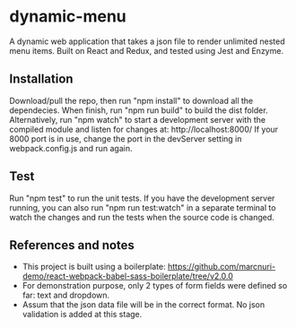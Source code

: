 # dynamic-menu
A dynamic web application that takes a json file to render unlimited nested menu items. Built on React and Redux, and tested using Jest and Enzyme.

## Installation
Download/pull the repo, then run "npm install" to download all the dependecies. When finish, run "npm run build" to build the dist folder. Alternatively, run "npm watch" to start a development server with the compiled module and listen for changes at: http://localhost:8000/ 
If your 8000 port is in use, change the port in the devServer setting in webpack.config.js and run again.

## Test
Run "npm test" to run the unit tests. If you have the development server running, you can also run "npm run test:watch" in a separate terminal to watch the changes and run the tests when the source code is changed.

## References and notes
* This project is built using a boilerplate: https://github.com/marcnuri-demo/react-webpack-babel-sass-boilerplate/tree/v2.0.0
* For demonstration purpose, only 2 types of form fields were defined so far: text and dropdown. 
* Assum that the json data file will be in the correct format. No json validation is added at this stage.
